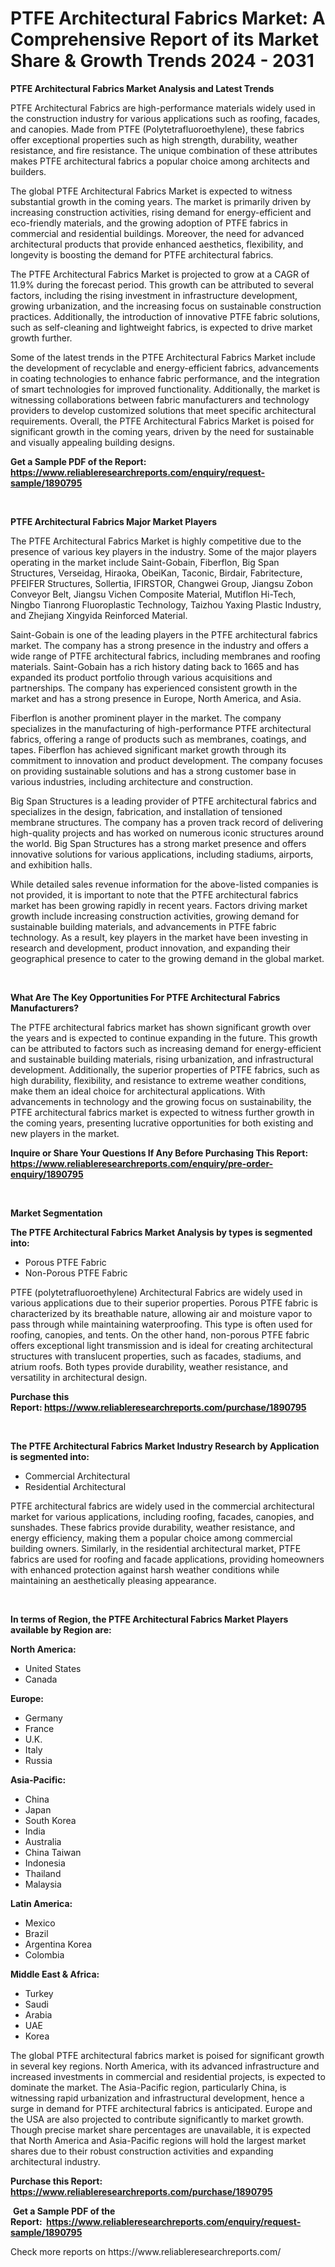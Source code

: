 <p><h1>PTFE Architectural Fabrics Market: A Comprehensive Report of its Market Share & Growth Trends 2024 - 2031</h1></p><p><strong>PTFE Architectural Fabrics Market Analysis and Latest Trends</strong></p>
<p><p>PTFE Architectural Fabrics are high-performance materials widely used in the construction industry for various applications such as roofing, facades, and canopies. Made from PTFE (Polytetrafluoroethylene), these fabrics offer exceptional properties such as high strength, durability, weather resistance, and fire resistance. The unique combination of these attributes makes PTFE architectural fabrics a popular choice among architects and builders.</p><p>The global PTFE Architectural Fabrics Market is expected to witness substantial growth in the coming years. The market is primarily driven by increasing construction activities, rising demand for energy-efficient and eco-friendly materials, and the growing adoption of PTFE fabrics in commercial and residential buildings. Moreover, the need for advanced architectural products that provide enhanced aesthetics, flexibility, and longevity is boosting the demand for PTFE architectural fabrics.</p><p>The PTFE Architectural Fabrics Market is projected to grow at a CAGR of 11.9% during the forecast period. This growth can be attributed to several factors, including the rising investment in infrastructure development, growing urbanization, and the increasing focus on sustainable construction practices. Additionally, the introduction of innovative PTFE fabric solutions, such as self-cleaning and lightweight fabrics, is expected to drive market growth further.</p><p>Some of the latest trends in the PTFE Architectural Fabrics Market include the development of recyclable and energy-efficient fabrics, advancements in coating technologies to enhance fabric performance, and the integration of smart technologies for improved functionality. Additionally, the market is witnessing collaborations between fabric manufacturers and technology providers to develop customized solutions that meet specific architectural requirements. Overall, the PTFE Architectural Fabrics Market is poised for significant growth in the coming years, driven by the need for sustainable and visually appealing building designs.</p></p>
<p><strong>Get a Sample PDF of the Report:&nbsp; <a href="https://www.reliableresearchreports.com/enquiry/request-sample/1890795">https://www.reliableresearchreports.com/enquiry/request-sample/1890795</a></strong></p>
<p>&nbsp;</p>
<p><strong>PTFE Architectural Fabrics Major Market Players</strong></p>
<p><p>The PTFE Architectural Fabrics Market is highly competitive due to the presence of various key players in the industry. Some of the major players operating in the market include Saint-Gobain, Fiberflon, Big Span Structures, Verseidag, Hiraoka, ObeiKan, Taconic, Birdair, Fabritecture, PFEIFER Structures, Sollertia, IFIRSTOR, Changwei Group, Jiangsu Zobon Conveyor Belt, Jiangsu Vichen Composite Material, Mutiflon Hi-Tech, Ningbo Tianrong Fluoroplastic Technology, Taizhou Yaxing Plastic Industry, and Zhejiang Xingyida Reinforced Material.</p><p>Saint-Gobain is one of the leading players in the PTFE architectural fabrics market. The company has a strong presence in the industry and offers a wide range of PTFE architectural fabrics, including membranes and roofing materials. Saint-Gobain has a rich history dating back to 1665 and has expanded its product portfolio through various acquisitions and partnerships. The company has experienced consistent growth in the market and has a strong presence in Europe, North America, and Asia.</p><p>Fiberflon is another prominent player in the market. The company specializes in the manufacturing of high-performance PTFE architectural fabrics, offering a range of products such as membranes, coatings, and tapes. Fiberflon has achieved significant market growth through its commitment to innovation and product development. The company focuses on providing sustainable solutions and has a strong customer base in various industries, including architecture and construction.</p><p>Big Span Structures is a leading provider of PTFE architectural fabrics and specializes in the design, fabrication, and installation of tensioned membrane structures. The company has a proven track record of delivering high-quality projects and has worked on numerous iconic structures around the world. Big Span Structures has a strong market presence and offers innovative solutions for various applications, including stadiums, airports, and exhibition halls.</p><p>While detailed sales revenue information for the above-listed companies is not provided, it is important to note that the PTFE architectural fabrics market has been growing rapidly in recent years. Factors driving market growth include increasing construction activities, growing demand for sustainable building materials, and advancements in PTFE fabric technology. As a result, key players in the market have been investing in research and development, product innovation, and expanding their geographical presence to cater to the growing demand in the global market.</p></p>
<p>&nbsp;</p>
<p><strong>What Are The Key Opportunities For PTFE Architectural Fabrics Manufacturers?</strong></p>
<p><p>The PTFE architectural fabrics market has shown significant growth over the years and is expected to continue expanding in the future. This growth can be attributed to factors such as increasing demand for energy-efficient and sustainable building materials, rising urbanization, and infrastructural development. Additionally, the superior properties of PTFE fabrics, such as high durability, flexibility, and resistance to extreme weather conditions, make them an ideal choice for architectural applications. With advancements in technology and the growing focus on sustainability, the PTFE architectural fabrics market is expected to witness further growth in the coming years, presenting lucrative opportunities for both existing and new players in the market.</p></p>
<p><strong>Inquire or Share Your Questions If Any Before Purchasing This Report: <a href="https://www.reliableresearchreports.com/enquiry/pre-order-enquiry/1890795">https://www.reliableresearchreports.com/enquiry/pre-order-enquiry/1890795</a></strong></p>
<p>&nbsp;</p>
<p><strong>Market Segmentation</strong></p>
<p><strong>The PTFE Architectural Fabrics Market Analysis by types is segmented into:</strong></p>
<p><ul><li>Porous PTFE Fabric</li><li>Non-Porous PTFE Fabric</li></ul></p>
<p><p>PTFE (polytetrafluoroethylene) Architectural Fabrics are widely used in various applications due to their superior properties. Porous PTFE fabric is characterized by its breathable nature, allowing air and moisture vapor to pass through while maintaining waterproofing. This type is often used for roofing, canopies, and tents. On the other hand, non-porous PTFE fabric offers exceptional light transmission and is ideal for creating architectural structures with translucent properties, such as facades, stadiums, and atrium roofs. Both types provide durability, weather resistance, and versatility in architectural design.</p></p>
<p><strong>Purchase this Report:&nbsp;<a href="https://www.reliableresearchreports.com/purchase/1890795">https://www.reliableresearchreports.com/purchase/1890795</a></strong></p>
<p>&nbsp;</p>
<p><strong>The PTFE Architectural Fabrics Market Industry Research by Application is segmented into:</strong></p>
<p><ul><li>Commercial Architectural</li><li>Residential Architectural</li></ul></p>
<p><p>PTFE architectural fabrics are widely used in the commercial architectural market for various applications, including roofing, facades, canopies, and sunshades. These fabrics provide durability, weather resistance, and energy efficiency, making them a popular choice among commercial building owners. Similarly, in the residential architectural market, PTFE fabrics are used for roofing and facade applications, providing homeowners with enhanced protection against harsh weather conditions while maintaining an aesthetically pleasing appearance.</p></p>
<p>&nbsp;</p>
<p><strong>In terms of Region, the PTFE Architectural Fabrics Market Players available by Region are:</strong></p>
<p>
    <p> <strong> North America: </strong>
        <ul>
            <li>United States</li>
            <li>Canada</li>
        </ul>
        </p> 
    <p> <strong> Europe: </strong>
        <ul>
            <li>Germany</li>
            <li>France</li>
            <li>U.K.</li>
            <li>Italy</li>
            <li>Russia</li>
        </ul>
        </p> 
    <p> <strong> Asia-Pacific: </strong>
        <ul>
            <li>China</li>
            <li>Japan</li>
            <li>South Korea</li>
            <li>India</li>
            <li>Australia</li>
            <li>China Taiwan</li>
            <li>Indonesia</li>
            <li>Thailand</li>
            <li>Malaysia</li>
        </ul>
        </p> 
    <p> <strong> Latin America: </strong>
        <ul>
            <li>Mexico</li>
            <li>Brazil</li>
            <li>Argentina Korea</li>
            <li>Colombia</li>
        </ul>
        </p> 
    <p> <strong> Middle East & Africa: </strong>
        <ul>
            <li>Turkey</li>
            <li>Saudi</li>
            <li>Arabia</li>
            <li>UAE</li>
            <li>Korea</li>
        </ul>
    </p>
    </p>
<p><p>The global PTFE architectural fabrics market is poised for significant growth in several key regions. North America, with its advanced infrastructure and increased investments in commercial and residential projects, is expected to dominate the market. The Asia-Pacific region, particularly China, is witnessing rapid urbanization and infrastructural development, hence a surge in demand for PTFE architectural fabrics is anticipated. Europe and the USA are also projected to contribute significantly to market growth. Though precise market share percentages are unavailable, it is expected that North America and Asia-Pacific regions will hold the largest market shares due to their robust construction activities and expanding architectural industry.</p></p>
<p><strong>Purchase this Report: <a href="https://www.reliableresearchreports.com/purchase/1890795">https://www.reliableresearchreports.com/purchase/1890795</a></strong></p>
<p>&nbsp;<strong>Get a Sample PDF of the Report:&nbsp;&nbsp;<a href="https://www.reliableresearchreports.com/enquiry/request-sample/1890795">https://www.reliableresearchreports.com/enquiry/request-sample/1890795</a></strong></p>
<p><strong></strong></p>
<p>Check more reports on https://www.reliableresearchreports.com/</p>